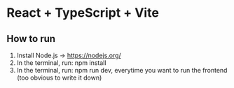 # React + TypeScript + Vite

## How to run

1. Install Node.js → https://nodejs.org/
2. In the terminal, run: npm install
3. In the terminal, run: npm run dev, everytime you want to run the frontend (too obvious to write it down)




